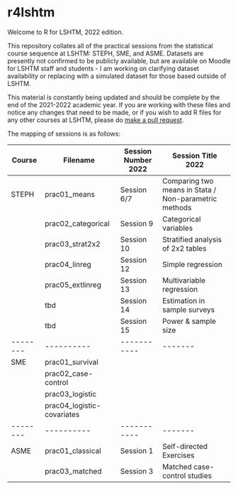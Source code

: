 # r4lshtm

Welcome to R for LSHTM, 2022 edition. 

This repository collates all of the practical sessions from the statistical course sequence at LSHTM: STEPH, SME, and ASME. Datasets are presently not confirmed to be publicly available, but are available on Moodle for LSHTM staff and students - I am working on clarifying dataset availability or replacing with a simulated dataset for those based outside of LSHTM.

This material is constantly being updated and should be complete by the end of the 2021-2022 academic year. If you are working with these files and notice any changes that need to be made, or if you wish to add R files for any other courses at LSHTM, please do [make a pull request](https://opensource.com/article/19/7/create-pull-request-github).

The mapping of sessions is as follows:

| Course 	| Filename 	                 | Session Number 2022 	| Session Title 2022 	|
|--------	|----------	                 |-----------	      |-------	        |
| STEPH   | prac01_means               |  Session 6/7     | Comparing two means in Stata / Non-parametric methods      	        |
|        	| prac02_categorical         |  Session 9       | Categorical variables      	|
|        	| prac03_strat2x2            |  Session 10      | Stratified analysis of 2x2 tables      	|
|        	| prac04_linreg              |  Session 12      | Simple regression      	|
|        	| prac05_extlinreg           |  Session 13	    | Multivariable regression      	|
|        	| tbd                        |  Session 14	    | Estimation in sample surveys      	|
|        	| tbd                        |  Session 15	    | Power & sample size      	|
|--------	|----------	                 |-----------	      |-------	|
| SME     | prac01_survival            |           	      |       	|
|         | prac02_case-control        |           	      |       	|
|         | prac03_logistic          	 |           	      |       	|
|         | prac04_logistic-covariates |           	      |       	|
|--------	|----------	                 |-----------	      |-------	|
| ASME    | prac01_classical           |   Session 1      |  Self-directed Exercises     	|
|         | prac03_matched             |   Session 3      |  Matched case-control studies     	|





